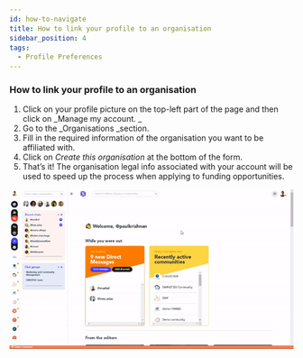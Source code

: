 ```yaml
---
id: how-to-navigate
title: How to link your profile to an organisation
sidebar_position: 4
tags:
  - Profile Preferences
---
```


### **How to link your profile to an organisation**


1. Click on your profile picture on the top-left part of the page and then click on _Manage my account. _
2. Go to the _Organisations _section.
3. Fill in the required information of the organisation you want to be affiliated with.
4. Click on _Create this organisation_ at the bottom of the form.
5. That’s it! The organisation legal info associated with your account will be used to speed up the process when applying to funding opportunities.


![alt_text](https://github.com/Cores-ts/fundingbox.spaces.faqs/blob/c7bc463cc1025d0fcae5d6d37606c4bbbd7fb4d9/assets/2.Add-an-organisation.gif)


